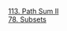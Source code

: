 [113. Path Sum II](https://github.com/Qirui0805/Personal-Blog/blob/master/%E7%AE%97%E6%B3%95/Leetcode/113.%20Path%20Sum%20II.md)  
[78. Subsets](https://github.com/Qirui0805/Personal-Blog/blob/master/%E7%AE%97%E6%B3%95/Leetcode/78.%20Subsets.md)
